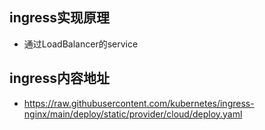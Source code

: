 ##  ingress实现原理
- 通过LoadBalancer的service

## ingress内容地址 
- https://raw.githubusercontent.com/kubernetes/ingress-nginx/main/deploy/static/provider/cloud/deploy.yaml


